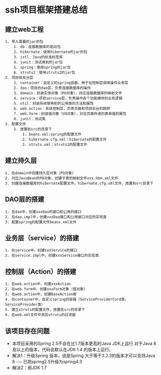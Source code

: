 # ssh项目框架搭建总结

## 建立web工程

	1. 导入需要的jar的包
		1. db：连接数据库的驱动包
		2. hibernate：使用hibernate的jar的包
		3. jstl：Java的标准标签库
		4. junit：测试用到的jar包
		5. spring：使用spring的jar包
		6. struts2：使用struts2的jar包
	2. 项目体系分层
		1. container：自定义的spring容器，用于在控制层调用操作业务层
		2. dao：项目的dao层，负责连接数据库的操作
		3. domain：封装实体对象（PO对象），对应连接数据库的映射文件
		4. service：项目service层，负责操作各个功能模块的业务逻辑
		5. util：封装系统使用到的公用类的方法和属性
		6. web.action：系统控制层，负责页面和项目后台的跳转
		7. web.form：封装值对象（VO对象），对应页面传递的表单值的属性
		8. junit：测试类
	3. 配置文件
		1. 放置到src的目录下
			1. beans.xml:spring的配置文件
			2. hibernate.cfg.xml：hibernate的配置文件
			3. struts.xml：struts2的配置文件
## 建立持久层

	1. 在domain中创建持久层对象（PO对象）
	2. 对应JavaBean的PO对象，创建于表的映射文件xxx.hbm.xml文件
	3. 创建连接数据库的hibernate配置文件，hibernate.cfg.xml文件，放置到src目录下
	
## DAO层的搭建
	1. 在dao中，创建xxxDao的接口和公用的接口
	2. 在dao.impl中，创建xxxDao接口和公用接口对应的实现类
	3. 配置spring的配置文件beans.xml文件
## 业务层（service）的搭建
	1. 在service中，创建xxxService的接口
	2. 在service.impl中，创建xxxService接口的实现类
## 控制层（Action）的搭建
	1. 在web.action中，创建xxxAction
	2. 在web.form中，创建xxxForm对象（值对象）
	3. 在web.action中，创建BaseAction类
	4. 在container中，自定义spring的容器（ServiceProviderCord类，ServiceProvider类）
	5. 建立struts的配置文件，放置在src的目录下
	6. 在web.xml文件中添加struts的过滤器
	
## 该项目存在问题
* 本项目采用的Spring 2.5不会在比1.7版本更高的Java JDK上运行.对于Java 8及以上的版本，代码会默认在JDK 1.4 的版本上运行。
* 解决1：升级Spring 版本，说是Spring 大于等于3.2.3的版本才可以支持Java 8 --- 已把spring2.5升级为spring4.3
* 解决2：用JDK 1.7
